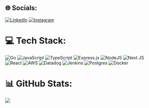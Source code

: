 
## 🌐 Socials:
[![LinkedIn](https://img.shields.io/badge/LinkedIn-%230077B5.svg?logo=linkedin&logoColor=white)](https://linkedin.com/in/vdsantiago/)
[![Instagram](https://img.shields.io/badge/Instagram-%23E4405F.svg?logo=Instagram&logoColor=white)](https://instagram.com/vini.duart)
# 💻 Tech Stack:
![Go](https://img.shields.io/badge/Go-%2300ADD8.svg?style=flat&logo=go&logoColor=white) ![JavaScript](https://img.shields.io/badge/Javascript-%23323330.svg?style=flat&logo=javascript&logoColor=%23F7DF1E) ![TypeScript](https://img.shields.io/badge/Typescript-%23007ACC.svg?style=flat&logo=typescript&logoColor=white) ![Express.js](https://img.shields.io/badge/Express.js-%23404d59.svg?style=flat&logo=express&logoColor=%2361DAFB) ![NodeJS](https://img.shields.io/badge/Node.js-6DA55F?style=flat&logo=node.js&logoColor=white) ![Next JS](https://img.shields.io/badge/Next-black?style=flat&logo=next.js&logoColor=white) ![React](https://img.shields.io/badge/React-%2320232a.svg?style=flat&logo=react&logoColor=%2361DAFB) ![AWS](https://img.shields.io/badge/AWS-%23FF9900.svg?style=flat&logo=amazon-aws&logoColor=white) ![Datadog](https://img.shields.io/badge/Datadog-%23632CA6.svg?style=flat&logo=datadog&logoColor=white) ![Jenkins](https://img.shields.io/badge/Jenkins-%232C5263.svg?style=flat&logo=jenkins&logoColor=white) ![Postgres](https://img.shields.io/badge/Postgres-%23316192.svg?style=flat&logo=postgresql&logoColor=white) ![Docker](https://img.shields.io/badge/Docker-%230db7ed.svg?style=flat&logo=docker&logoColor=white)

# 📊 GitHub Stats:

<div  align="center" style="display: flex; flex-direction: row;">
<img class="img" src="https://github-readme-streak-stats.herokuapp.com/?user=viniciusdsouza&theme=dark&hide_border=false"/><br/>
</div>
